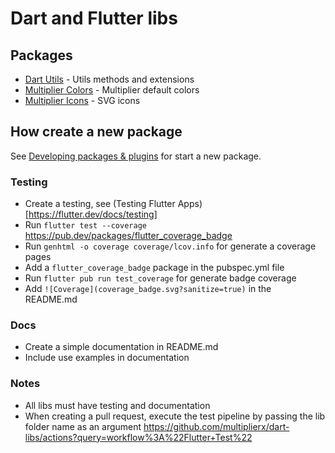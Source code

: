 # Dart and Flutter libs

## Packages

- [Dart Utils](dart_utils) - Utils methods and extensions
- [Multiplier Colors](multiplier_colors) - Multiplier default colors
- [Multiplier Icons](multiplier_icons) - SVG icons

## How create a new package

See [Developing packages & plugins](https://flutter.dev/docs/development/packages-and-plugins/developing-packages) for start a new package.

### Testing

- Create a testing, see (Testing Flutter Apps)[https://flutter.dev/docs/testing]
- Run `flutter test --coverage` https://pub.dev/packages/flutter_coverage_badge
- Run `genhtml -o coverage coverage/lcov.info` for generate a coverage pages
- Add a `flutter_coverage_badge` package in the pubspec.yml file
- Run `flutter pub run test_coverage` for generate badge coverage
- Add `![Coverage](coverage_badge.svg?sanitize=true)` in the README.md

### Docs

- Create a simple documentation in README.md
- Include use examples in documentation

### Notes

- All libs must have testing and documentation
- When creating a pull request, execute the test pipeline by passing the lib folder name as an argument https://github.com/multiplierx/dart-libs/actions?query=workflow%3A%22Flutter+Test%22
